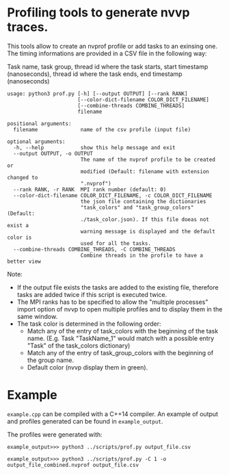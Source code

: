 # Profiling tools to generate nvvp traces.

This tools allow to create an nvprof profile or add tasks to an exinsing one.
The timing informations are provided in a CSV file in the following way:
 
Task name, task group, thread id where the task starts, start timestamp (nanoseconds), thread id where the task ends, end timestamp (nanoseconds)

```
usage: python3 prof.py [-h] [--output OUTPUT] [--rank RANK]
                       [--color-dict-filename COLOR_DICT_FILENAME]
                       [--combine-threads COMBINE_THREADS]
                       filename

positional arguments:
  filename              name of the csv profile (input file)

optional arguments:
  -h, --help            show this help message and exit
  --output OUTPUT, -o OUTPUT
                        The name of the nvprof profile to be created or
                        modified (Default: filename with extension changed to
                        ".nvprof")
  --rank RANK, -r RANK  MPI rank number (default: 0)
  --color-dict-filename COLOR_DICT_FILENAME, -c COLOR_DICT_FILENAME
                        the json file containing the dictionaries
                        "task_colors" and "task_group_colors" (Default:
                        ./task_color.json). If this file doeas not exist a
                        warning message is displayed and the default color is
                        used for all the tasks.
  --combine-threads COMBINE_THREADS, -C COMBINE_THREADS
                        Combine threads in the profile to have a better view
```

Note:
- If the output file exists the tasks are added to the existing file, therefore tasks are added twice if this script is executed twice.
- The MPI ranks has to be specified to allow the "multiple processes" import option of nvvp to open multiple profiles and to display them in the same window.
- The task color is determined in the following order:
  * Match any of the entry of task_colors with the beginning of the task name.
    (E.g. Task "TaskName_1" would match with a possible entry "Task" of the task_colors dictionary) 
  * Match any of the entry of task_group_colors with the beginning of the group name.
  * Default color (nvvp display them in green).

# Example

`example.cpp` can be compiled with a C++14 compiler. An example of output and profiles generated can be found in `example_output`.

The profiles were generated with:

`example_output>>> python3 ../scripts/prof.py output_file.csv`

`example_output>>> python3 ../scripts/prof.py -C 1 -o output_file_combined.nvprof output_file.csv`


